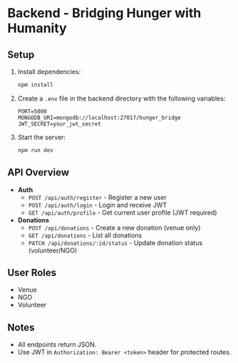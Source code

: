 # Backend - Bridging Hunger with Humanity

## Setup
1. Install dependencies:
   ```bash
   npm install
   ```
2. Create a `.env` file in the backend directory with the following variables:
   ```env
   PORT=5000
   MONGODB_URI=mongodb://localhost:27017/hunger_bridge
   JWT_SECRET=your_jwt_secret
   ```
3. Start the server:
   ```bash
   npm run dev
   ```

## API Overview
- **Auth**
  - `POST /api/auth/register` - Register a new user
  - `POST /api/auth/login` - Login and receive JWT
  - `GET /api/auth/profile` - Get current user profile (JWT required)
- **Donations**
  - `POST /api/donations` - Create a new donation (venue only)
  - `GET /api/donations` - List all donations
  - `PATCH /api/donations/:id/status` - Update donation status (volunteer/NGO)

## User Roles
- Venue
- NGO
- Volunteer

## Notes
- All endpoints return JSON.
- Use JWT in `Authorization: Bearer <token>` header for protected routes.
